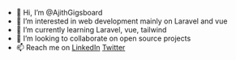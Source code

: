 - 👋 Hi, I’m @AjithGigsboard
- 👀 I’m interested in web development mainly on Laravel and vue
- 🌱 I’m currently learning Laravel, vue, tailwind
- 💞️ I’m looking to collaborate on open source projects
- 📫 Reach me on [LinkedIn](https://www.linkedin.com/in/ajith-lal-2aa8b6129/) [Twitter](https://twitter.com/AjithLalps)

<!---
AjithGigsboard/AjithGigsboard is a ✨ special ✨ repository because its `README.md` (this file) appears on your GitHub profile.
You can click the Preview link to take a look at your changes.
--->
